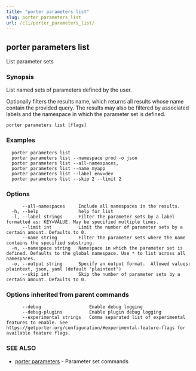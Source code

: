 ```yaml
---
title: "porter parameters list"
slug: porter_parameters_list
url: /cli/porter_parameters_list/
---
```

## porter parameters list

List parameter sets

### Synopsis

List named sets of parameters defined by the user.

Optionally filters the results name, which returns all results whose name contain the provided query.
The results may also be filtered by associated labels and the namespace in which the parameter set is defined.

```
porter parameters list [flags]
```

### Examples

```
  porter parameters list
  porter parameters list --namespace prod -o json
  porter parameters list --all-namespaces,
  porter parameters list --name myapp
  porter parameters list --label env=dev
  porter parameters list --skip 2 --limit 2
```

### Options

```
      --all-namespaces     Include all namespaces in the results.
  -h, --help               help for list
  -l, --label strings      Filter the parameter sets by a label formatted as: KEY=VALUE. May be specified multiple times.
      --limit int          Limit the number of parameter sets by a certain amount. Defaults to 0.
      --name string        Filter the parameter sets where the name contains the specified substring.
  -n, --namespace string   Namespace in which the parameter set is defined. Defaults to the global namespace. Use * to list across all namespaces.
  -o, --output string      Specify an output format.  Allowed values: plaintext, json, yaml (default "plaintext")
      --skip int           Skip the number of parameter sets by a certain amount. Defaults to 0.
```

### Options inherited from parent commands

```
      --debug                  Enable debug logging
      --debug-plugins          Enable plugin debug logging
      --experimental strings   Comma separated list of experimental features to enable. See https://getporter.org/configuration/#experimental-feature-flags for available feature flags.
```

### SEE ALSO

* [porter parameters](/cli/porter_parameters/)	 - Parameter set commands

